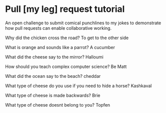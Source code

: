 # Pull [my leg] request tutorial
An open challenge to submit comical punchlines to my jokes to demonstrate how pull requests can enable collaborative working. 

Why did the chicken cross the road? 
To get to the other side

What is orange and sounds like a parrot? 
A cucumber

What did the cheese say to the mirror? 
Halloumi

How should you teach complex computer science? 
Be Matt

What did the ocean say to the beach?
cheddar

What type of cheese do you use if you need to hide a horse?
Kashkaval

What type of cheese is made backwards?
Brie

What type of cheese doesnt belong to you?
Topfen

